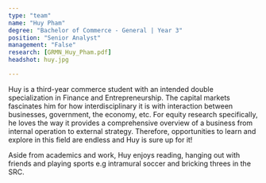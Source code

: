 ```yaml
---
type: "team"
name: "Huy Pham"
degree: "Bachelor of Commerce - General | Year 3"
position: "Senior Analyst"
management: "False"
research: [GRMN_Huy_Pham.pdf]
headshot: huy.jpg

---
```


Huy is a third-year commerce student with an intended double specialization in Finance and Entrepreneurship. The capital markets fascinates him for how interdisciplinary it is with interaction between businesses, government, the economy, etc. For equity research specifically, he loves the way it provides a comprehensive overview of a business from internal operation to external strategy. Therefore, opportunities to learn and explore in this field are endless and Huy is sure up for it!

Aside from academics and work, Huy enjoys reading, hanging out with friends and playing sports e.g intramural soccer and bricking threes in the SRC.
